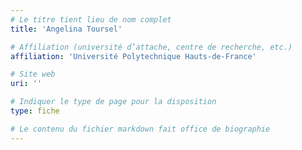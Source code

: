 ```yaml
---
# Le titre tient lieu de nom complet
title: 'Angelina Toursel'

# Affiliation (université d’attache, centre de recherche, etc.)
affiliation: 'Université Polytechnique Hauts-de-France'

# Site web
uri: ''

# Indiquer le type de page pour la disposition
type: fiche

# Le contenu du fichier markdown fait office de biographie
---
```



